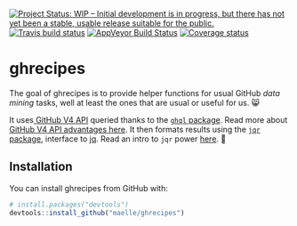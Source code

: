 [![Project Status: WIP – Initial development is in progress, but there has not yet been a stable, usable release suitable for the public.](http://www.repostatus.org/badges/latest/wip.svg)](http://www.repostatus.org/#wip) [![Travis build status](https://travis-ci.org/maelle/ghrecipes.svg?branch=master)](https://travis-ci.org/maelle/ghrecipes) [![AppVeyor Build Status](https://ci.appveyor.com/maelle/ghrecipes)](https://ci.appveyor.com/api/projects/status/github//maelle/ghrecipes/?branch=master&svg=true) [![Coverage status](https://codecov.io/gh/maelle/ghrecipes/branch/master/graph/badge.svg)](https://codecov.io/github/maelle/ghrecipes?branch=master)



# ghrecipes

The goal of ghrecipes is to provide helper functions for usual GitHub _data mining_ tasks, well at least the ones that are usual or useful for us. :smile_cat:

It uses[ GitHub V4 API](https://developer.github.com/v4/) queried thanks to the [`ghql` package](https://github.com/ropensci/ghql). Read more about [GitHub V4 API advantages here](https://developer.github.com/v4/#why-is-github-using-graphql). It then formats results using the [`jqr` package](https://github.com/ropensci/jqr), interface to [jq](https://stedolan.github.io/jq/). Read an intro to `jqr` power [here](http://www.carlboettiger.info/2017/12/11/data-rectangling-with-jq/). :rocket:

## Installation

You can install ghrecipes from GitHub with:


``` r
# install.packages("devtools")
devtools::install_github("maelle/ghrecipes")
```
